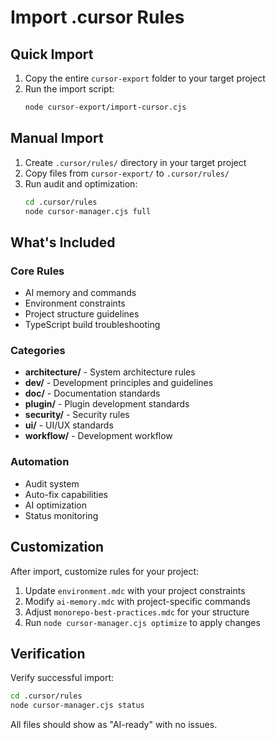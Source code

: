 # Import .cursor Rules

## Quick Import

1. Copy the entire `cursor-export` folder to your target project
2. Run the import script:
   ```bash
   node cursor-export/import-cursor.cjs
   ```

## Manual Import

1. Create `.cursor/rules/` directory in your target project
2. Copy files from `cursor-export/` to `.cursor/rules/`
3. Run audit and optimization:
   ```bash
   cd .cursor/rules
   node cursor-manager.cjs full
   ```

## What's Included

### Core Rules
- AI memory and commands
- Environment constraints
- Project structure guidelines
- TypeScript build troubleshooting

### Categories
- **architecture/** - System architecture rules
- **dev/** - Development principles and guidelines
- **doc/** - Documentation standards
- **plugin/** - Plugin development standards
- **security/** - Security rules
- **ui/** - UI/UX standards
- **workflow/** - Development workflow

### Automation
- Audit system
- Auto-fix capabilities
- AI optimization
- Status monitoring

## Customization

After import, customize rules for your project:
1. Update `environment.mdc` with your project constraints
2. Modify `ai-memory.mdc` with project-specific commands
3. Adjust `monorepo-best-practices.mdc` for your structure
4. Run `node cursor-manager.cjs optimize` to apply changes

## Verification

Verify successful import:
```bash
cd .cursor/rules
node cursor-manager.cjs status
```

All files should show as "AI-ready" with no issues.

